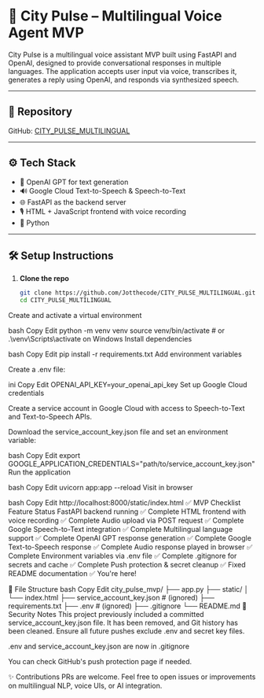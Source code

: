 # 🌆 City Pulse – Multilingual Voice Agent MVP

City Pulse is a multilingual voice assistant MVP built using FastAPI and OpenAI, designed to provide conversational responses in multiple languages. The application accepts user input via voice, transcribes it, generates a reply using OpenAI, and responds via synthesized speech.

---

## 🔗 Repository

GitHub: [CITY_PULSE_MULTILINGUAL](https://github.com/Jotthecode/CITY_PULSE_MULTILINGUAL)

---

## ⚙️ Tech Stack

- 🧠 OpenAI GPT for text generation
- 🔊 Google Cloud Text-to-Speech & Speech-to-Text
- 🌐 FastAPI as the backend server
- 🎙️ HTML + JavaScript frontend with voice recording
- 🐍 Python

---

## 🛠️ Setup Instructions

1. **Clone the repo**
   ```bash
   git clone https://github.com/Jotthecode/CITY_PULSE_MULTILINGUAL.git
   cd CITY_PULSE_MULTILINGUAL
Create and activate a virtual environment

bash
Copy
Edit
python -m venv venv
source venv/bin/activate  # or .\venv\Scripts\activate on Windows
Install dependencies

bash
Copy
Edit
pip install -r requirements.txt
Add environment variables

Create a .env file:

ini
Copy
Edit
OPENAI_API_KEY=your_openai_api_key
Set up Google Cloud credentials

Create a service account in Google Cloud with access to Speech-to-Text and Text-to-Speech APIs.

Download the service_account_key.json file and set an environment variable:

bash
Copy
Edit
export GOOGLE_APPLICATION_CREDENTIALS="path/to/service_account_key.json"
Run the application

bash
Copy
Edit
uvicorn app:app --reload
Visit in browser

bash
Copy
Edit
http://localhost:8000/static/index.html
✅ MVP Checklist
Feature	Status
FastAPI backend running	✅ Complete
HTML frontend with voice recording	✅ Complete
Audio upload via POST request	✅ Complete
Google Speech-to-Text integration	✅ Complete
Multilingual language support	✅ Complete
OpenAI GPT response generation	✅ Complete
Google Text-to-Speech response	✅ Complete
Audio response played in browser	✅ Complete
Environment variables via .env file	✅ Complete
.gitignore for secrets and cache	✅ Complete
Push protection & secret cleanup	✅ Fixed
README documentation	✅ You're here!

📁 File Structure
bash
Copy
Edit
city_pulse_mvp/
├── app.py
├── static/
│   └── index.html
├── service_account_key.json  # (ignored)
├── requirements.txt
├── .env                      # (ignored)
├── .gitignore
└── README.md
🔐 Security Notes
This project previously included a committed service_account_key.json file. It has been removed, and Git history has been cleaned. Ensure all future pushes exclude .env and secret key files.

.env and service_account_key.json are now in .gitignore

You can check GitHub's push protection page if needed.

✨ Contributions
PRs are welcome. Feel free to open issues or improvements on multilingual NLP, voice UIs, or AI integration.


